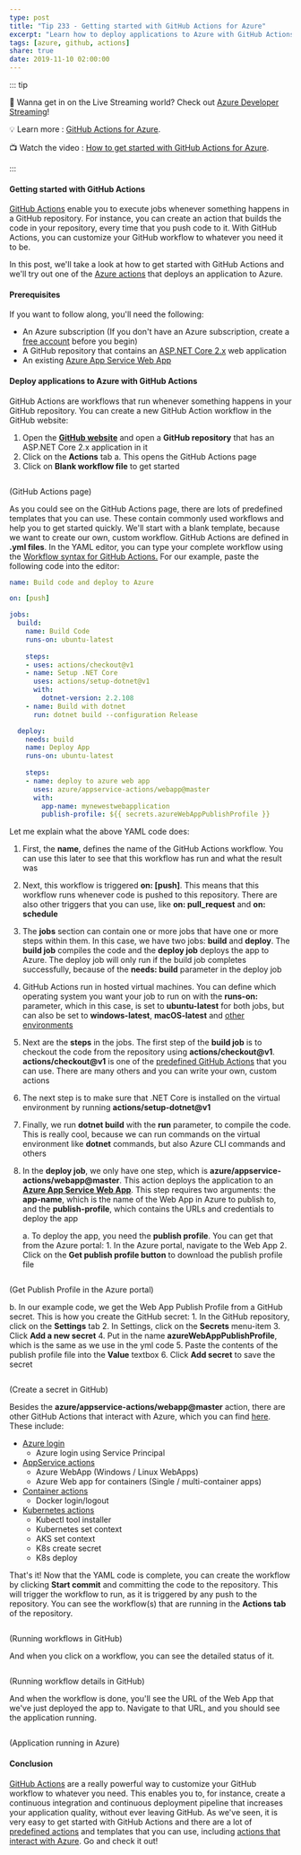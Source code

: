 ```yaml
---
type: post
title: "Tip 233 - Getting started with GitHub Actions for Azure"
excerpt: "Learn how to deploy applications to Azure with GitHub Actions"
tags: [azure, github, actions]
share: true
date: 2019-11-10 02:00:00
---
```


::: tip 

:unicorn: Wanna get in on the Live Streaming world? Check out [Azure Developer Streaming](https://twitch.tv/mbcrump?WT.mc_id=azure-azuredevtips-micrum)!

:bulb: Learn more : [GitHub Actions for Azure](https://github.com/Azure/actions?WT.mc_id=code-azuredevtips-micrum). 

:tv: Watch the video : [How to get started with GitHub Actions for Azure](https://www.youtube.com/watch?v=zcYqejz6Iig&list=PLLasX02E8BPCNCK8Thcxu-Y-XcBUbhFWC&index=3&t=0s?WT.mc_id=youtube-azuredevtips-micrum).

:::

#### Getting started with GitHub Actions

[GitHub Actions](https://github.com/features/actions?WT.mc_id=code-azuredevtips-micrum) enable you to execute jobs whenever something happens in a GitHub repository. For instance, you can create an action that builds the code in your repository, every time that you push code to it. With GitHub Actions, you can customize your GitHub workflow to whatever you need it to be. 

In this post, we'll take a look at how to get started with GitHub Actions and we'll try out one of the [Azure actions](https://github.com/Azure/actions?WT.mc_id=code-azuredevtips-micrum) that deploys an application to Azure. 

#### Prerequisites

If you want to follow along, you'll need the following:
* An Azure subscription (If you don't have an Azure subscription, create a [free account](https://azure.microsoft.com/free/?WT.mc_id=azure-azuredevtips-micrum) before you begin)
* A GitHub repository that contains an [ASP.NET Core 2.x](https://docs.microsoft.com/aspnet/core/?view=aspnetcore-2.2?WT.mc_id=docs-azuredevtips-micrum) web application
* An existing [Azure App Service Web App](https://azure.microsoft.com/services/app-service/web/?WT.mc_id=azure-azuredevtips-micrum)

#### Deploy applications to Azure with GitHub Actions

GitHub Actions are workflows that run whenever something happens in your GitHub repository. You can create a new GitHub Action workflow in the GitHub website:
1. Open the [**GitHub website**](https://github.com/?WT.mc_id=code-azuredevtips-micrum) and open a **GitHub repository** that has an ASP.NET Core 2.x application in it
2. Click on the **Actions** tab
   a. This opens the GitHub Actions page
3. Click on **Blank workflow file** to get started

<img :src="$withBase('/files/33createaction.png')">

(GitHub Actions page)

As you could see on the GitHub Actions page, there are lots of predefined templates that you can use. These contain commonly used workflows and help you to get started quickly. We'll start with a blank template, because we want to create our own, custom workflow.
GitHub Actions are defined in **.yml files**. In the YAML editor, you can type your complete workflow using the [Workflow syntax for GitHub Actions.](https://help.github.com/articles/workflow-syntax-for-github-actions?WT.mc_id=code-azuredevtips-micrum)
For our example, paste the following code into the editor:

```yaml
name: Build code and deploy to Azure

on: [push]

jobs:
  build:
    name: Build Code
    runs-on: ubuntu-latest
    
    steps:
    - uses: actions/checkout@v1
    - name: Setup .NET Core
      uses: actions/setup-dotnet@v1
      with:
        dotnet-version: 2.2.108
    - name: Build with dotnet
      run: dotnet build --configuration Release

  deploy:
    needs: build
    name: Deploy App
    runs-on: ubuntu-latest
    
    steps:
    - name: deploy to azure web app
      uses: azure/appservice-actions/webapp@master
      with: 
        app-name: mynewestwebapplication
        publish-profile: ${{ secrets.azureWebAppPublishProfile }}    
```

Let me explain what the above YAML code does:

1. First, the **name**, defines the name of the GitHub Actions workflow. You can use this later to see that this workflow has run and what the result was
2. Next, this workflow is triggered **on: [push]**. This means that this workflow runs whenever code is pushed to this repository. There are also other triggers that you can use, like **on: pull_request** and **on: schedule**
3. The **jobs** section can contain one or more jobs that have one or more steps within them. In this case, we have two jobs: **build** and **deploy**. The **build job** compiles the code and the **deploy job** deploys the app to Azure. The deploy job will only run if the build job completes successfully, because of the **needs: build** parameter in the deploy job
4. GitHub Actions run in hosted virtual machines. You can define which operating system you want your job to run on with the **runs-on:** parameter, which in this case, is set to **ubuntu-latest** for both jobs, but can also be set to **windows-latest**, **macOS-latest** and [other environments](https://help.github.com/en/articles/virtual-environments-for-github-actions?WT.mc_id=code-azuredevtips-micrum) 
5. Next are the **steps** in the jobs. The first step of the **build job** is to checkout the code from the repository using **actions/checkout@v1**. **actions/checkout@v1** is one of the [predefined GitHub Actions](https://github.com/actions?WT.mc_id=code-azuredevtips-micrum) that you can use. There are many others and you can write your own, custom actions
6. The next step is to make sure that .NET Core is installed on the virtual environment by running **actions/setup-dotnet@v1**
7. Finally, we run **dotnet build** with the **run** parameter, to compile the code. This is really cool, because we can run commands on the virtual environment like **dotnet** commands, but also Azure CLI commands and others
8. In the **deploy job**, we only have one step, which is **azure/appservice-actions/webapp@master**. This action deploys the application to an [**Azure App Service Web App**](https://azure.microsoft.com/services/app-service/web/?WT.mc_id=azure-azuredevtips-micrum?WT.mc_id=code-azuredevtips-micrum). This step requires two arguments: the **app-name**, which is the name of the Web App in Azure to publish to, and the **publish-profile**, which contains the URLs and credentials to deploy the app

   a. To deploy the app, you need the **publish profile**. You can get that from the Azure portal:
        1. In the Azure portal, navigate to the Web App
        2. Click on the **Get publish profile button** to download the publish profile file

<img :src="$withBase('/files/33publishprofile.png')">

(Get Publish Profile in the Azure portal)

  b. In our example code, we get the Web App Publish Profile from a GitHub secret. This is how you create the GitHub secret:
      1. In the GitHub repository, click on the **Settings** tab
      2. In Settings, click on the **Secrets** menu-item
      3. Click **Add a new secret**
      4. Put in the name **azureWebAppPublishProfile**, which is the same as we use in the yml code
      5. Paste the contents of the publish profile file into the **Value** textbox 
      6. Click **Add secret** to save the secret

<img :src="$withBase('/files/33addsecret.png')">

(Create a secret in GitHub)

Besides the **azure/appservice-actions/webapp@master** action, there are other GitHub Actions that interact with Azure, which you can find [here](https://github.com/Azure/actions?WT.mc_id=code-azuredevtips-micrum). These include:

- [Azure login](https://github.com/Azure/actions?WT.mc_id=code-azuredevtips-micrum)
  - Azure login using Service Principal
- [AppService actions](https://github.com/Azure/appservice-actions?WT.mc_id=code-azuredevtips-micrum)
  - Azure WebApp (Windows / Linux WebApps)
  - Azure Web app for containers (Single / multi-container apps)
- [Container actions](https://github.com/Azure/container-actions?WT.mc_id=code-azuredevtips-micrum)
  - Docker login/logout
- [Kubernetes actions](https://github.com/Azure/k8s-actions?WT.mc_id=code-azuredevtips-micrum)
  - Kubectl tool installer
  - Kubernetes set context
  - AKS set context
  - K8s create secret
  - K8s deploy

That's it! Now that the YAML code is complete, you can create the workflow by clicking **Start commit** and committing the code to the repository. This will trigger the workflow to run, as it is triggered by any push to the repository.
You can see the workflow(s) that are running in the **Actions tab** of the repository.

<img :src="$withBase('/files/33actionrunning.png')">

(Running workflows in GitHub)

And when you click on a workflow, you can see the detailed status of it. 

<img :src="$withBase('/files/33actiondone.png')">

(Running workflow details in GitHub)

And when the workflow is done, you'll see the URL of the Web App that we've just deployed the app to. Navigate to that URL, and you should see the application running.

<img :src="$withBase('/files/33webappinaction.png')">

(Application running in Azure)

#### Conclusion

[GitHub Actions](https://github.com/features/actions?WT.mc_id=code-azuredevtips-micrum) are a really powerful way to customize your GitHub workflow to whatever you need. This enables you to, for instance, create a continuous integration and continuous deployment pipeline that increases your application quality, without ever leaving GitHub. As we've seen, it is very easy to get started with GitHub Actions and there are a lot of [predefined actions](https://github.com/actions?WT.mc_id=code-azuredevtips-micrum) and templates that you can use, including [actions that interact with Azure](https://github.com/Azure/actions?WT.mc_id=code-azuredevtips-micrum). Go and check it out! 